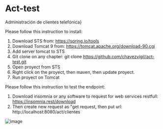 # Act-test
Administración de clientes telefónica}

Please follow this instruction to install:

1. Download STS from: https://spring.io/tools
2. Download Tomcat 9 from: https://tomcat.apache.org/download-90.cgi 
3. Add server tomcat to STS
4. Git clone on any chapter: git clone https://github.com/chavezvigil/act-test.git 
5. Open proyect from STS
6. Right click on the proyect, then maven, then update proyect.
7. Run proyect on Tomcat

Please follow this instruction to test the endpoint:

1. Download insomnia or any software to request for web services restfull: https://insomnia.rest/download
2. Then create new request as "get request, then put url: http://localhost:8080/act/clientes

![image](https://user-images.githubusercontent.com/2258381/146679679-b4cf77f3-0fa0-4ffb-9bc1-6877010c9328.png)


